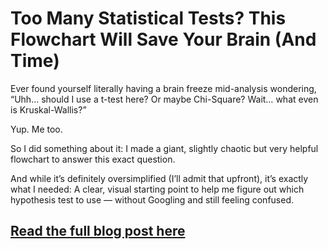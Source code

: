 # Too Many Statistical Tests? This Flowchart Will Save Your Brain (And Time)

Ever found yourself literally having a brain freeze mid-analysis wondering,
“Uhh... should I use a t-test here? Or maybe Chi-Square? Wait… what even is Kruskal-Wallis?”

Yup. Me too.

So I did something about it:
I made a giant, slightly chaotic but very helpful flowchart to answer this exact question.

And while it’s definitely oversimplified (I’ll admit that upfront), it’s exactly what I needed:
A clear, visual starting point to help me figure out which hypothesis test to use — without Googling and still feeling confused.


## [Read the full blog post here](https://muskanstinydata.wordpress.com/2025/04/12/too-many-statistical-tests-this-flowchart-will-save-your-brain-and-time/)

